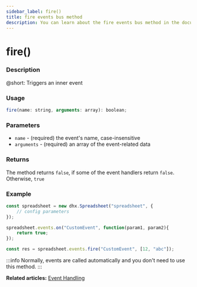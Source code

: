 ```yaml
---
sidebar_label: fire()
title: fire events bus method
description: You can learn about the fire events bus method in the documentation of the DHTMLX JavaScript Spreadsheet library. Browse developer guides and API reference, try out code examples and live demos, and download a free 30-day evaluation version of DHTMLX Spreadsheet.
---
```


# fire()

### Description

@short: Triggers an inner event

### Usage

~~~jsx
fire(name: string, arguments: array): boolean;
~~~

### Parameters

- `name` -  (required) the event's name, case-insensitive
- `arguments` - (required) an array of the event-related data

### Returns

The method returns `false`, if some of the event handlers return `false`. Otherwise, `true`

### Example

~~~jsx {9}
const spreadsheet = new dhx.Spreadsheet("spreadsheet", {
    // config parameters
});

spreadsheet.events.on("CustomEvent", function(param1, param2){
	return true;
});

const res = spreadsheet.events.fire("CustomEvent", [12, "abc"]);
~~~

:::info
Normally, events are called automatically and you don't need to use this method.
:::

**Related articles:** [Event Handling](handling_events.md)
